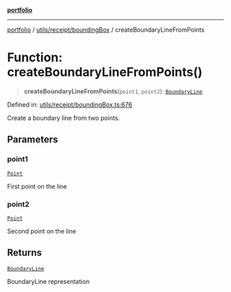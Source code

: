 [**portfolio**](../../../../README.md)

***

[portfolio](../../../../modules.md) / [utils/receipt/boundingBox](../README.md) / createBoundaryLineFromPoints

# Function: createBoundaryLineFromPoints()

> **createBoundaryLineFromPoints**(`point1`, `point2`): [`BoundaryLine`](../interfaces/BoundaryLine.md)

Defined in: [utils/receipt/boundingBox.ts:676](https://github.com/tnorlund/Portfolio/blob/65c34d3d1e4b43622044b318c863e0649442f53b/portfolio/utils/receipt/boundingBox.ts#L676)

Create a boundary line from two points.

## Parameters

### point1

[`Point`](../../../../types/api/interfaces/Point.md)

First point on the line

### point2

[`Point`](../../../../types/api/interfaces/Point.md)

Second point on the line

## Returns

[`BoundaryLine`](../interfaces/BoundaryLine.md)

BoundaryLine representation
